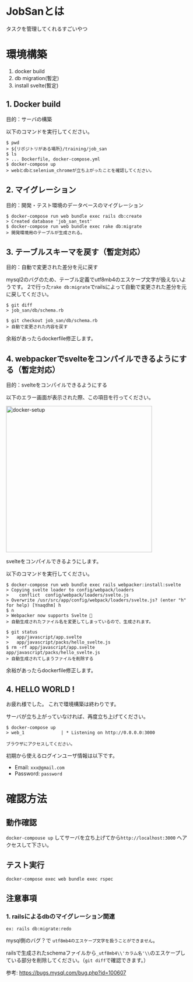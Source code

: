 # JobSanとは
タスクを管理してくれるすごいやつ

# 環境構築

1. docker build
1. db migration(暫定)
1. install svelte(暫定)

## 1. Docker build

目的：サーバの構築

以下のコマンドを実行してください。

```
$ pwd
> ${リポジトリがある場所}/training/job_san
$ ls
> ... Dockerfile, docker-compose.yml
$ docker-compose up 
> webとdbとselenium_chromeが立ち上がったことを確認してください。
````

## 2. マイグレーション

目的：開発・テスト環境のデータベースのマイグレーション

```
$ docker-compose run web bundle exec rails db:create
> Created database 'job_san_test'
$ docker-compose run web bundle exec rake db:migrate
> 開発環境用のテーブルが生成される。
```

## 3. テーブルスキーマを戻す（暫定対応）

目的：自動で変更された差分を元に戻す

mysql2のバグのため、テーブル定義でutf8mb4のエスケープ文字が扱えないようです。
2で行った`rake db:migrate`でrailsによって自動で変更された差分を元に戻してください。

```
$ git diff
> job_san/db/schema.rb

$ git checkout job_san/db/schema.rb
> 自動で変更された内容を戻す 
```

余裕があったらdockerfile修正します。

## 4. webpackerでsvelteをコンパイルできるようにする（暫定対応）

目的：svelteをコンパイルできるようにする

以下のエラー画面が表示された際、この項目を行ってください。

<img width="400" alt="docker-setup" src="docs/readme_images/webpacker_install.png">

svelteをコンパイルできるようにします。

以下のコマンドを実行してください。
```
$ docker-compose run web bundle exec rails webpacker:install:svelte
> Copying svelte loader to config/webpack/loaders
>    conflict  config/webpack/loaders/svelte.js
> Overwrite /usr/src/app/config/webpack/loaders/svelte.js? (enter "h" for help) [Ynaqdhm] h
$ n
> Webpacker now supports Svelte 🎉
> 自動生成されたファイル名を変更してしまっているので、生成されます。

$ git status
> 	app/javascript/app.svelte
>	app/javascript/packs/hello_svelte.js
$ rm -rf app/javascript/app.svelte app/javascript/packs/hello_svelte.js
> 自動生成されてしまうファイルを削除する
```

余裕があったらdockerfile修正します。

## 4. HELLO WORLD !

お疲れ様でした。 これで環境構築は終わりです。

サーバが立ち上がっていなければ、再度立ち上げてください。

```
$ docker-compose up
> web_1              | * Listening on http://0.0.0.0:3000

ブラウザにアクセスしてください。
```

初期から使えるログインユーザ情報は以下です。

- Email: `xxx@gmail.com`
- Password: `password`


# 確認方法

## 動作確認
`docker-compouse up` してサーバを立ち上げてから`http://localhost:3000` へアクセスして下さい。

## テスト実行
`docker-compose exec web bundle exec rspec`

## 注意事項

### 1. railsによるdbのマイグレーション関連
`ex: rails db:migrate:redo`

mysql側のバグ？で `utf8mb4のエスケープ文字を扱うことができません`。

railsで生成されたschemaファイルから`_utf8mb4\\'カラム名'\\`のエスケープしている部分を削除してください。（`git diff`で確認できます。）

参考: https://bugs.mysql.com/bug.php?id=100607
